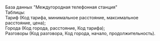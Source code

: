 База данных "Междугородная телефонная станция" </br>
Таблицы: </br>
Тариф (Код тарифа, минимальное расстояние, максимальное расстояние, цена); </br>
Города (Код города, расстояние, Код тарифа); </br>
Разговоры (Код разговора, Код города, начало, продолжительность). </br>
